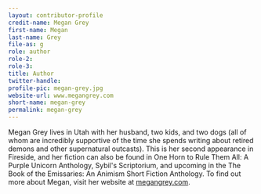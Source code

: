 ```yaml
---
layout: contributor-profile
credit-name: Megan Grey
first-name: Megan
last-name: Grey
file-as: g
role: author
role-2:
role-3:
title: Author
twitter-handle:
profile-pic: megan-grey.jpg
website-url: www.megangrey.com
short-name: megan-grey
permalink: megan-grey
---
```

Megan Grey lives in Utah with her husband, two kids, and two dogs (all of whom are incredibly supportive of the time she spends writing about retired demons and other supernatural outcasts). This is her second appearance in Fireside, and her fiction can also be found in One Horn to Rule Them All: A Purple Unicorn Anthology, Sybil's Scriptorium, and upcoming in the The Book of the Emissaries: An Animism Short Fiction Anthology. To find out more about Megan, visit her website at  [megangrey.com](http://www.megangrey.com).
